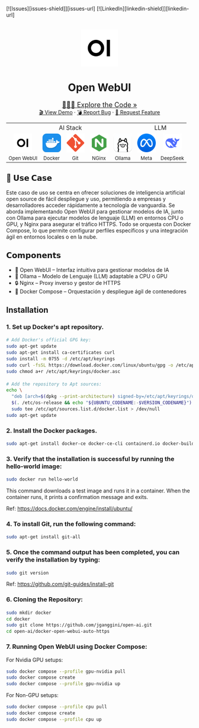 [![Issues][issues-shield]][issues-url]
[![LinkedIn][linkedin-shield]][linkedin-url]

<!-- Intro -->
<br />
<div align="center" style="text-align:center;">
  <img align="center" src="img/oi.png"height="100"></img>
  <h1>Open WebUI</h1>

  <a style="font-size:large;" href="/src/">👨🏽‍💻 Explore the Code »</a>
  <br/>
  <a href="https://www.youtube.com/watch?v=6L1YmTRZNxM&list=PLMUWTQHw13gbk738EGtr0fWwi40B81qEw">🎬 View Demo</a>
  ·
  <a href="https://github.com/jganggini/oci-functions/issues">💣 Report Bug</a>
  ·
  <a href="https://github.com/jganggini/oci-functions/pulls">🚀 Request Feature</a>

  <div align="center" style="text-align:center;">
    <table align="center">
      <tr style="font-size:medium;">
        <td colspan="5">AI Stack</td>
        <td colspan="2">LLM</td>
      </tr>
      <tr align="center" >
        <td><img src="img/oi.png" width="50" height="50"></td>
        <td><img src="img/docker.png" width="50" height="50"></td>
        <td><img src="img/git.png" width="50" height="50"></td>
        <td><img src="img/nginx.png" width="50" height="50"></td>
        <td><img src="img/ollama.png" width="50" height="50"></td>
        <td><img src="img/meta.png" width="50" height="50"></td>
        <td><img src="img/deepseek.png" width="50" height="50"></td>
      </tr>
      <tr style="font-size:small;">
        <td>Open WebUI</td>
        <td>Docker</td>
        <td>Git</td>
        <td>NGinx</td>
        <td>Ollama</td>
        <td>Meta</td>
        <td>DeepSeek</td>
      </tr>
    </table>
  </div>

</div>

## 💼 𝗨𝘀𝗲 𝗖𝗮𝘀𝗲
Este caso de uso se centra en ofrecer soluciones de inteligencia artificial open source de fácil despliegue y uso, permitiendo a empresas y desarrolladores acceder rápidamente a tecnología de vanguardia. Se aborda implementando Open WebUI para gestionar modelos de IA, junto con Ollama para ejecutar modelos de lenguaje (LLM) en entornos CPU o GPU, y Nginx para asegurar el tráfico HTTPS. Todo se orquesta con Docker Compose, lo que permite configurar perfiles específicos y una integración ágil en entornos locales o en la nube.

## 𝗖𝗼𝗺𝗽𝗼𝗻𝗲𝗻𝘁𝘀
* 🔗 Open WebUI – Interfaz intuitiva para gestionar modelos de IA
* 🦙 Ollama – Modelo de Lenguaje (LLM) adaptable a CPU o GPU
* 🔒 Nginx – Proxy inverso y gestor de HTTPS
* 🐳 Docker Compose – Orquestación y despliegue ágil de contenedores

## Installation

### 1. Set up Docker's apt repository.

```bash
# Add Docker's official GPG key:
sudo apt-get update
sudo apt-get install ca-certificates curl
sudo install -m 0755 -d /etc/apt/keyrings
sudo curl -fsSL https://download.docker.com/linux/ubuntu/gpg -o /etc/apt/keyrings/docker.asc
sudo chmod a+r /etc/apt/keyrings/docker.asc

# Add the repository to Apt sources:
echo \
  "deb [arch=$(dpkg --print-architecture) signed-by=/etc/apt/keyrings/docker.asc] https://download.docker.com/linux/ubuntu \
  $(. /etc/os-release && echo "${UBUNTU_CODENAME:-$VERSION_CODENAME}") stable" | \
  sudo tee /etc/apt/sources.list.d/docker.list > /dev/null
sudo apt-get update
```

### 2. Install the Docker packages.

```bash
sudo apt-get install docker-ce docker-ce-cli containerd.io docker-buildx-plugin docker-compose-plugin
```

### 3. Verify that the installation is successful by running the hello-world image:

```bash
sudo docker run hello-world
```

This command downloads a test image and runs it in a container. When the container runs, it prints a confirmation message and exits.

Ref: https://docs.docker.com/engine/install/ubuntu/

### 4. To install Git, run the following command:

```bash
sudo apt-get install git-all
```

### 5. Once the command output has been completed, you can verify the installation by typing:

```bash
sudo git version
```

Ref: https://github.com/git-guides/install-git

### 6. Cloning the Repository:

```bash
sudo mkdir docker
cd docker
sudo git clone https://github.com/jganggini/open-ai.git
cd open-ai/docker-open-webui-auto-https
```

### 7. Running Open WebUI using Docker Compose:

For Nvidia GPU setups:

```bash
sudo docker compose --profile gpu-nvidia pull
sudo docker compose create
sudo docker compose --profile gpu-nvidia up
```

For Non-GPU setups:

```bash
sudo docker compose --profile cpu pull
sudo docker compose create
sudo docker compose --profile cpu up
```



